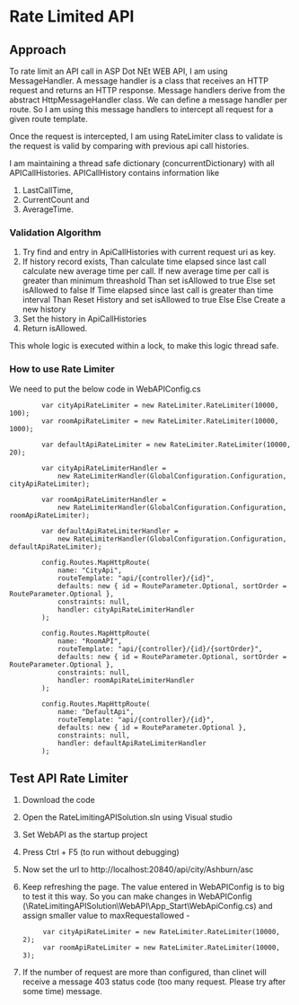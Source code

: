 # Rate Limited API 

## Approach
To rate limit an API call in ASP Dot NEt WEB API, I am using MessageHandler.
A message handler is a class that receives an HTTP request and returns an HTTP response. Message handlers derive from the abstract HttpMessageHandler class. We can define a message handler per route. So I am using this message handlers to intercept all request for a given route template.

Once the request is intercepted, I am using RateLimiter class to validate is the request is valid by comparing with previous api call histories. 

I am maintaining a thread safe dictionary (concurrentDictionary) with all APICallHistories. APICallHistory contains information like 
  1. LastCallTime, 
  2. CurrentCount and 
  3. AverageTime.
 
### Validation Algorithm
1. Try find and entry in ApiCallHistories with current request uri as key. 
2.  If history record exists, 
      Than
        calculate time elapsed since last call
        calculate new average time per call.
        If new average time per call is greater than minimum threashold
          Than
            set isAllowed to true
          Else
            set isAllowed to false
        If Time elapsed since last call is greater than time interval
          Than
            Reset History and set isAllowed to true
          Else
        Else
          Create a new history
3. Set the history in ApiCallHistories   
4. Return isAllowed. 

This whole logic is executed within a lock, to make this logic thread safe.

### How to use Rate Limiter

We need to put the below code in WebAPIConfig.cs

 
            var cityApiRateLimiter = new RateLimiter.RateLimiter(10000, 100);
            var roomApiRateLimiter = new RateLimiter.RateLimiter(10000, 1000);

            var defaultApiRateLimiter = new RateLimiter.RateLimiter(10000, 20);

            var cityApiRateLimiterHandler =
                new RateLimiterHandler(GlobalConfiguration.Configuration, cityApiRateLimiter);

            var roomApiRateLimiterHandler =
                new RateLimiterHandler(GlobalConfiguration.Configuration, roomApiRateLimiter);

            var defaultApiRateLimiterHandler =
                new RateLimiterHandler(GlobalConfiguration.Configuration, defaultApiRateLimiter);

            config.Routes.MapHttpRoute(
                name: "CityApi",
                routeTemplate: "api/{controller}/{id}",
                defaults: new { id = RouteParameter.Optional, sortOrder = RouteParameter.Optional },
                constraints: null,
                handler: cityApiRateLimiterHandler
            );

            config.Routes.MapHttpRoute(
                name: "RoomAPI",
                routeTemplate: "api/{controller}/{id}/{sortOrder}",
                defaults: new { id = RouteParameter.Optional, sortOrder = RouteParameter.Optional },
                constraints: null,
                handler: roomApiRateLimiterHandler
            );

            config.Routes.MapHttpRoute(
                name: "DefaultApi",
                routeTemplate: "api/{controller}/{id}",
                defaults: new { id = RouteParameter.Optional },
                constraints: null,
                handler: defaultApiRateLimiterHandler
            );
          
## Test API Rate Limiter
1. Download the code 
2. Open the RateLimitingAPISolution.sln using Visual studio
3. Set WebAPI as the startup project
4. Press Ctrl + F5 (to run without debugging)
5. Now set the url to http://localhost:20840/api/city/Ashburn/asc
6. Keep refreshing the page. The value entered in WebAPIConfig is to big to test it this way. So you can make changes in WebAPIConfig (\\RateLimitingAPISolution\WebAPI\App_Start\WebApiConfig.cs) and assign smaller value to maxRequestallowed - 


            var cityApiRateLimiter = new RateLimiter.RateLimiter(10000, 2);
            var roomApiRateLimiter = new RateLimiter.RateLimiter(10000, 3);
7. If the number of request are more than configured, than clinet will receive a message 403 status code (too many request. Please try after some time) message.

